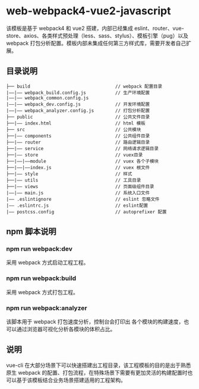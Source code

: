# web-webpack4-vue2-javascript

该模板是基于 webpack4 和 vue2 搭建，内部已经集成 eslint、router、vue-store、axios、各类样式预处理（less、sass、stylus）、模板引擎（pug）以及 webpack 打包分析配置。模板内部未集成任何第三方样式库，需要开发者自己扩展。

## 目录说明


```
├── build                                // webpack 配置目录
|——|—— webpack_build.config.js           // 生产环境配置
|——|—— webpack_common.config.js
|——|—— webpack_dev.config.js             // 开发环境配置 
|——|—— webpack_analyzer.config.js        // 打包分析配置
├── public                               // 公共文件目录
├──|—— index.html                        // html 模板
├── src                                  // 公共模块
├──|—— components                        // 公共组件目录
├──|—— router                            // 路由逻辑目录
├──|—— service                           // 网络请求逻辑目录
├──|—— store                             // vuex目录
├──|——|——module                          // vuex 各个子模块
├──|——|——index.js                        // vuex 根文件
├──|—— style                             // 样式
├──|—— utils                             // 工具目录
├──|—— views                             // 页面级组件目录
|——|—— main.js                           // 系统入口文件
|—— .eslintignore                        // eslint 忽略文件
|—— .eslintrc.js                         // eslint配置
|—— postcss.config                       // autoprefixer 配置

```
## npm 脚本说明

### npm run webpack:dev

采用 webpack 方式启动工程工程。

### npm run webpack:build

采用 webpack 方式打包工程。

### npm run webpack:analyzer

该脚本用于 webpack 打包速度分析，控制台会打印出 各个模块的构建速度，也可以通过浏览器可视化分析各模块的体积占比。

## 说明

vue-cli 在大部分场景下可以快速搭建出工程目录，该工程模板的目的是出于熟悉原生 webpack 的配置、打包流程，在特殊场景下需要有更加灵活的构建配置时也可以基于该模板结合业务场景搭建适用的工程架构。

